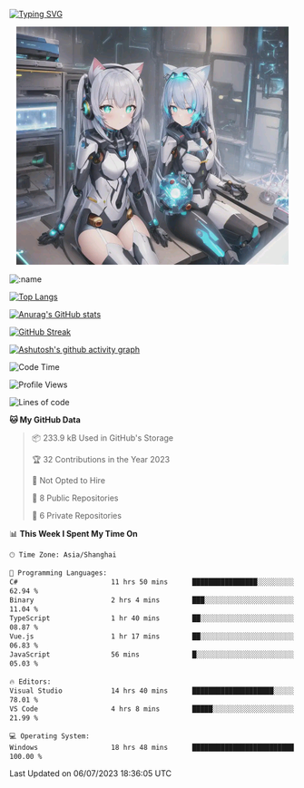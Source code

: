 [![Typing SVG](https://readme-typing-svg.demolab.com?font=Fira+Code&pause=1000&color=F78FDE&width=435&lines=%E6%AC%A2%E8%BF%8E%E5%A4%A7%E4%BD%AC%E6%9D%A5%E8%AE%BF0v0)](https://git.io/typing-svg)


<p align="center">
  <a href="https://github.com/qq583044063qq"><img src="banner.png" alt="qq583044063qq Banner"></a>
</p>



![:name](https://count.getloli.com/get/@hk416?theme=rule34)

[![Top Langs](https://github-readme-stats.vercel.app/api/top-langs/?username=qq583044063qq&locale=cn&hide=javascript,html,css&theme=tokyonight)](https://github.com/anuraghazra/github-readme-stats)

[![Anurag's GitHub stats](https://github-readme-stats.vercel.app/api?username=qq583044063qq&count_private=true&show_icons=true&locale=cn&theme=tokyonight)](https://github.com/anuraghazra/github-readme-stats)

[![GitHub Streak](https://streak-stats.demolab.com/?user=qq583044063qq&locale=zh_Hans&theme=tokyonight)](https://git.io/streak-stats)

[![Ashutosh's github activity graph](https://github-readme-activity-graph.vercel.app/graph?username=qq583044063qq&theme=tokyo-night)](https://github.com/ashutosh00710/github-readme-activity-graph)

<!--START_SECTION:waka-->
![Code Time](http://img.shields.io/badge/Code%20Time-70%20hrs%206%20mins-blue)

![Profile Views](http://img.shields.io/badge/Profile%20Views-0-blue)

![Lines of code](https://img.shields.io/badge/From%20Hello%20World%20I%27ve%20Written-904.7%20thousand%20lines%20of%20code-blue)

**🐱 My GitHub Data** 

> 📦 233.9 kB Used in GitHub's Storage 
 > 
> 🏆 32 Contributions in the Year 2023
 > 
> 🚫 Not Opted to Hire
 > 
> 📜 8 Public Repositories 
 > 
> 🔑 6 Private Repositories 
 > 
📊 **This Week I Spent My Time On** 

```text
🕑︎ Time Zone: Asia/Shanghai

💬 Programming Languages: 
C#                       11 hrs 50 mins      ████████████████░░░░░░░░░   62.94 % 
Binary                   2 hrs 4 mins        ███░░░░░░░░░░░░░░░░░░░░░░   11.04 % 
TypeScript               1 hr 40 mins        ██░░░░░░░░░░░░░░░░░░░░░░░   08.87 % 
Vue.js                   1 hr 17 mins        ██░░░░░░░░░░░░░░░░░░░░░░░   06.83 % 
JavaScript               56 mins             █░░░░░░░░░░░░░░░░░░░░░░░░   05.03 % 

🔥 Editors: 
Visual Studio            14 hrs 40 mins      ████████████████████░░░░░   78.01 % 
VS Code                  4 hrs 8 mins        █████░░░░░░░░░░░░░░░░░░░░   21.99 % 

💻 Operating System: 
Windows                  18 hrs 48 mins      █████████████████████████   100.00 % 
```


 Last Updated on 06/07/2023 18:36:05 UTC
<!--END_SECTION:waka-->
